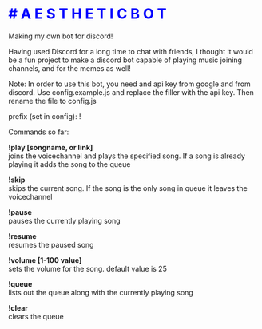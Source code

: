 <h1 style="color:blue;"># A E S T H E T I C B O T</h1>
Making my own bot for discord!

Having used Discord for a long time to chat with friends, I thought it would be a fun project to make a discord bot capable of playing music
joining channels, and for the memes as well!

Note:
In order to use this bot, you need and api key from google and from discord. Use config.example.js and replace the filler with the api key. Then rename the file to config.js


prefix (set in config): !

Commands so far:

<strong>!play [songname, or link] </strong><br/>
joins the voicechannel and plays the specified song. If a song is already playing it adds the song to the queue

<strong>!skip </strong><br/>
skips the current song. If the song is the only song in queue it leaves the voicechannel

<strong>!pause </strong><br/>
pauses the currently playing song

<strong>!resume</strong> <br/>
resumes the paused song

<strong>!volume [1-100 value]</strong> <br/>
sets the volume for the song. default value is 25

<strong>!queue</strong> <br/>
lists out the queue along with the currently playing song

<strong>!clear</strong> <br/>
clears the queue
